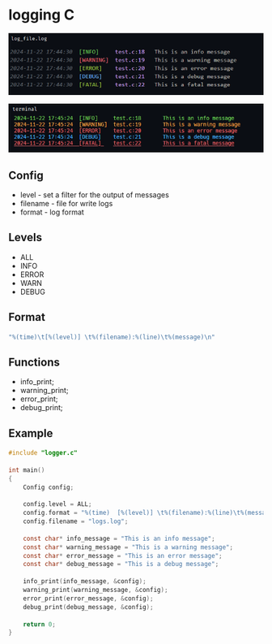 # logging C

![file](file.png)

![console](console.png)

## Config

- level - set a filter for the output of messages
- filename - file for write logs
- format - log format

## Levels

- ALL
- INFO
- ERROR
- WARN
- DEBUG

## Format

``` c
"%(time)\t[%(level)] \t%(filename):%(line)\t%(message)\n"
```

## Functions

- info_print;
- warning_print;
- error_print;
- debug_print;

## Example

```c
#include "logger.c"

int main()
{
    Config config;

    config.level = ALL;
    config.format = "%(time)  [%(level)] \t%(filename):%(line)\t%(message)\n";
    config.filename = "logs.log";

    const char* info_message = "This is an info message";
    const char* warning_message = "This is a warning message";
    const char* error_message = "This is an error message";
    const char* debug_message = "This is a debug message";

    info_print(info_message, &config);
    warning_print(warning_message, &config);
    error_print(error_message, &config);
    debug_print(debug_message, &config);

    return 0;
}
```
